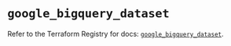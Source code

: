# `google_bigquery_dataset`

Refer to the Terraform Registry for docs: [`google_bigquery_dataset`](https://registry.terraform.io/providers/hashicorp/google-beta/6.8.0/docs/resources/google_bigquery_dataset).
